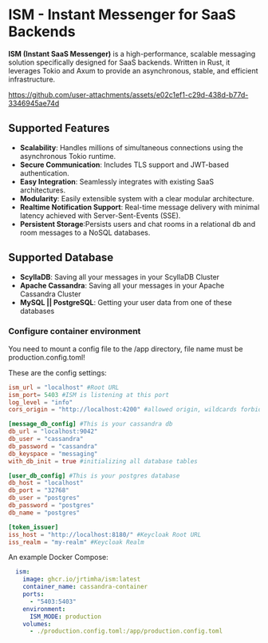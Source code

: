 # ISM - Instant Messenger for SaaS Backends

**ISM (Instant SaaS Messenger)** is a high-performance, scalable messaging solution specifically designed for SaaS backends. Written in Rust, it leverages Tokio and Axum to provide an asynchronous, stable, and efficient infrastructure.



https://github.com/user-attachments/assets/e02c1ef1-c29d-438d-b77d-3346945ae74d




## Supported Features

- **Scalability**: Handles millions of simultaneous connections using the asynchronous Tokio runtime.
- **Secure Communication**: Includes TLS support and JWT-based authentication.
- **Easy Integration**: Seamlessly integrates with existing SaaS architectures.
- **Modularity**: Easily extensible system with a clear modular architecture.
- **Realtime Notification Support**: Real-time message delivery with minimal latency achieved with Server-Sent-Events (SSE).
- **Persistent Storage**:Persists users and chat rooms in a relational db and room messages to a NoSQL databases.

## Supported Database
- **ScyllaDB**: Saving all your messages in your ScyllaDB Cluster
- **Apache Cassandra**: Saving all your messages in your Apache Cassandra Cluster
- **MySQL || PostgreSQL**: Getting your user data from one of these databases

### Configure container environment

You need to mount a config file to the /app directory, file name must be production.config.toml!

These are the config settings:

```toml
ism_url = "localhost" #Root URL
ism_port= 5403 #ISM is listening at this port
log_level = "info"
cors_origin = "http://localhost:4200" #allowed origin, wildcards forbidden!

[message_db_config] #This is your cassandra db
db_url = "localhost:9042"
db_user = "cassandra"
db_password = "cassandra"
db_keyspace = "messaging"
with_db_init = true #initializing all database tables

[user_db_config] #This is your postgres database
db_host = "localhost"
db_port = "32768"
db_user = "postgres"
db_password = "postgres"
db_name = "postgres"

[token_issuer]
iss_host = "http://localhost:8180/" #Keycloak Root URL
iss_realm = "my-realm" #Keycloak Realm
```
An example Docker Compose:

```yaml
  ism:
    image: ghcr.io/jrtimha/ism:latest
    container_name: cassandra-container
    ports:
      - "5403:5403"
    environment:
      ISM_MODE: production
    volumes:
      - ./production.config.toml:/app/production.config.toml
```




